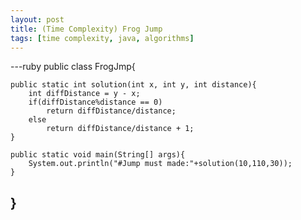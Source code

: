 ```yaml
---
layout: post
title: (Time Complexity) Frog Jump
tags: [time complexity, java, algorithms]
---
```


---ruby
public class FrogJmp{

	public static int solution(int x, int y, int distance){
		int diffDistance = y - x;
		if(diffDistance%distance == 0) 
			return diffDistance/distance;
		else
			return diffDistance/distance + 1;
	}
	
	public static void main(String[] args){
		System.out.println("#Jump must made:"+solution(10,110,30));
	}	
}
---
